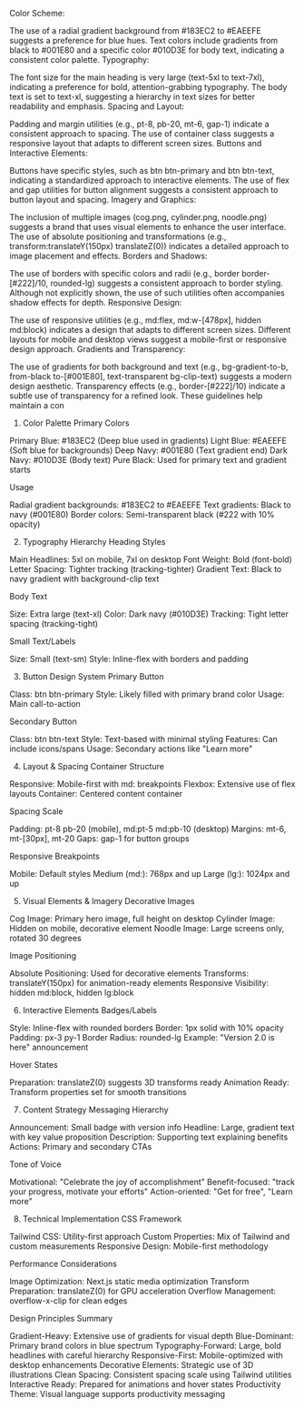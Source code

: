Color Scheme:

The use of a radial gradient background from #183EC2 to #EAEEFE suggests a preference for blue hues.
Text colors include gradients from black to #001E80 and a specific color #010D3E for body text, indicating a consistent color palette.
Typography:

The font size for the main heading is very large (text-5xl to text-7xl), indicating a preference for bold, attention-grabbing typography.
The body text is set to text-xl, suggesting a hierarchy in text sizes for better readability and emphasis.
Spacing and Layout:

Padding and margin utilities (e.g., pt-8, pb-20, mt-6, gap-1) indicate a consistent approach to spacing.
The use of container class suggests a responsive layout that adapts to different screen sizes.
Buttons and Interactive Elements:

Buttons have specific styles, such as btn btn-primary and btn btn-text, indicating a standardized approach to interactive elements.
The use of flex and gap utilities for button alignment suggests a consistent approach to button layout and spacing.
Imagery and Graphics:

The inclusion of multiple images (cog.png, cylinder.png, noodle.png) suggests a brand that uses visual elements to enhance the user interface.
The use of absolute positioning and transformations (e.g., transform:translateY(150px) translateZ(0)) indicates a detailed approach to image placement and effects.
Borders and Shadows:

The use of borders with specific colors and radii (e.g., border border-[#222]/10, rounded-lg) suggests a consistent approach to border styling.
Although not explicitly shown, the use of such utilities often accompanies shadow effects for depth.
Responsive Design:

The use of responsive utilities (e.g., md:flex, md:w-[478px], hidden md:block) indicates a design that adapts to different screen sizes.
Different layouts for mobile and desktop views suggest a mobile-first or responsive design approach.
Gradients and Transparency:

The use of gradients for both background and text (e.g., bg-gradient-to-b, from-black to-[#001E80], text-transparent bg-clip-text) suggests a modern design aesthetic.
Transparency effects (e.g., border-[#222]/10) indicate a subtle use of transparency for a refined look.
These guidelines help maintain a con


1. Color Palette
Primary Colors

Primary Blue: #183EC2 (Deep blue used in gradients)
Light Blue: #EAEEFE (Soft blue for backgrounds)
Deep Navy: #001E80 (Text gradient end)
Dark Navy: #010D3E (Body text)
Pure Black: Used for primary text and gradient starts

Usage

Radial gradient backgrounds: #183EC2 to #EAEEFE
Text gradients: Black to navy (#001E80)
Border colors: Semi-transparent black (#222 with 10% opacity)

2. Typography Hierarchy
Heading Styles

Main Headlines: 5xl on mobile, 7xl on desktop
Font Weight: Bold (font-bold)
Letter Spacing: Tighter tracking (tracking-tighter)
Gradient Text: Black to navy gradient with background-clip text

Body Text

Size: Extra large (text-xl)
Color: Dark navy (#010D3E)
Tracking: Tight letter spacing (tracking-tight)

Small Text/Labels

Size: Small (text-sm)
Style: Inline-flex with borders and padding

3. Button Design System
Primary Button

Class: btn btn-primary
Style: Likely filled with primary brand color
Usage: Main call-to-action

Secondary Button

Class: btn btn-text
Style: Text-based with minimal styling
Features: Can include icons/spans
Usage: Secondary actions like "Learn more"

4. Layout & Spacing
Container Structure

Responsive: Mobile-first with md: breakpoints
Flexbox: Extensive use of flex layouts
Container: Centered content container

Spacing Scale

Padding: pt-8 pb-20 (mobile), md:pt-5 md:pb-10 (desktop)
Margins: mt-6, mt-[30px], mt-20
Gaps: gap-1 for button groups

Responsive Breakpoints

Mobile: Default styles
Medium (md:): 768px and up
Large (lg:): 1024px and up

5. Visual Elements & Imagery
Decorative Images

Cog Image: Primary hero image, full height on desktop
Cylinder Image: Hidden on mobile, decorative element
Noodle Image: Large screens only, rotated 30 degrees

Image Positioning

Absolute Positioning: Used for decorative elements
Transforms: translateY(150px) for animation-ready elements
Responsive Visibility: hidden md:block, hidden lg:block

6. Interactive Elements
Badges/Labels

Style: Inline-flex with rounded borders
Border: 1px solid with 10% opacity
Padding: px-3 py-1
Border Radius: rounded-lg
Example: "Version 2.0 is here" announcement

Hover States

Preparation: translateZ(0) suggests 3D transforms ready
Animation Ready: Transform properties set for smooth transitions

7. Content Strategy
Messaging Hierarchy

Announcement: Small badge with version info
Headline: Large, gradient text with key value proposition
Description: Supporting text explaining benefits
Actions: Primary and secondary CTAs

Tone of Voice

Motivational: "Celebrate the joy of accomplishment"
Benefit-focused: "track your progress, motivate your efforts"
Action-oriented: "Get for free", "Learn more"

8. Technical Implementation
CSS Framework

Tailwind CSS: Utility-first approach
Custom Properties: Mix of Tailwind and custom measurements
Responsive Design: Mobile-first methodology

Performance Considerations

Image Optimization: Next.js static media optimization
Transform Preparation: translateZ(0) for GPU acceleration
Overflow Management: overflow-x-clip for clean edges

Design Principles Summary

Gradient-Heavy: Extensive use of gradients for visual depth
Blue-Dominant: Primary brand colors in blue spectrum
Typography-Forward: Large, bold headlines with careful hierarchy
Responsive-First: Mobile-optimized with desktop enhancements
Decorative Elements: Strategic use of 3D illustrations
Clean Spacing: Consistent spacing scale using Tailwind utilities
Interactive Ready: Prepared for animations and hover states
Productivity Theme: Visual language supports productivity messaging
